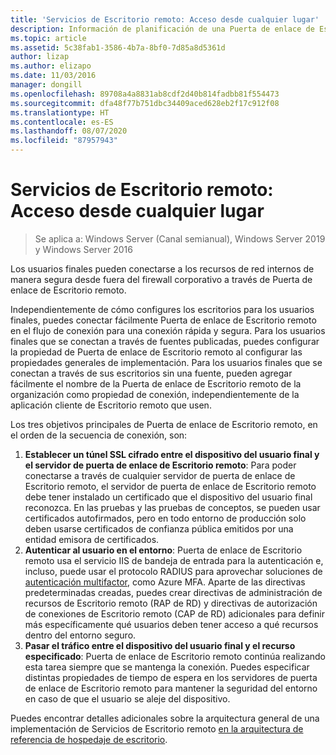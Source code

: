 ```yaml
---
title: 'Servicios de Escritorio remoto: Acceso desde cualquier lugar'
description: Información de planificación de una Puerta de enlace de Escritorio remoto
ms.topic: article
ms.assetid: 5c38fab1-3586-4b7a-8bf0-7d85a8d5361d
author: lizap
ms.author: elizapo
ms.date: 11/03/2016
manager: dongill
ms.openlocfilehash: 89708a4a8831ab8cdf2d40b814fadbb81f554473
ms.sourcegitcommit: dfa48f77b751dbc34409aced628eb2f17c912f08
ms.translationtype: HT
ms.contentlocale: es-ES
ms.lasthandoff: 08/07/2020
ms.locfileid: "87957943"
---
```

# <a name="remote-desktop-services---access-from-anywhere"></a>Servicios de Escritorio remoto: Acceso desde cualquier lugar

>Se aplica a: Windows Server (Canal semianual), Windows Server 2019 y Windows Server 2016

Los usuarios finales pueden conectarse a los recursos de red internos de manera segura desde fuera del firewall corporativo a través de Puerta de enlace de Escritorio remoto.

Independientemente de cómo configures los escritorios para los usuarios finales, puedes conectar fácilmente Puerta de enlace de Escritorio remoto en el flujo de conexión para una conexión rápida y segura. Para los usuarios finales que se conectan a través de fuentes publicadas, puedes configurar la propiedad de Puerta de enlace de Escritorio remoto al configurar las propiedades generales de implementación. Para los usuarios finales que se conectan a través de sus escritorios sin una fuente, pueden agregar fácilmente el nombre de la Puerta de enlace de Escritorio remoto de la organización como propiedad de conexión, independientemente de la aplicación cliente de Escritorio remoto que usen.

Los tres objetivos principales de Puerta de enlace de Escritorio remoto, en el orden de la secuencia de conexión, son:
1. **Establecer un túnel SSL cifrado entre el dispositivo del usuario final y el servidor de puerta de enlace de Escritorio remoto**: Para poder conectarse a través de cualquier servidor de puerta de enlace de Escritorio remoto, el servidor de puerta de enlace de Escritorio remoto debe tener instalado un certificado que el dispositivo del usuario final reconozca. En las pruebas y las pruebas de conceptos, se pueden usar certificados autofirmados, pero en todo entorno de producción solo deben usarse certificados de confianza pública emitidos por una entidad emisora de certificados.
2. **Autenticar al usuario en el entorno**: Puerta de enlace de Escritorio remoto usa el servicio IIS de bandeja de entrada para la autenticación e, incluso, puede usar el protocolo RADIUS para aprovechar soluciones de [autenticación multifactor](rds-plan-mfa.md), como Azure MFA. Aparte de las directivas predeterminadas creadas, puedes crear directivas de administración de recursos de Escritorio remoto (RAP de RD) y directivas de autorización de conexiones de Escritorio remoto (CAP de RD) adicionales para definir más específicamente qué usuarios deben tener acceso a qué recursos dentro del entorno seguro.
3. **Pasar el tráfico entre el dispositivo del usuario final y el recurso especificado**: Puerta de enlace de Escritorio remoto continúa realizando esta tarea siempre que se mantenga la conexión. Puedes especificar distintas propiedades de tiempo de espera en los servidores de puerta de enlace de Escritorio remoto para mantener la seguridad del entorno en caso de que el usuario se aleje del dispositivo.

Puedes encontrar detalles adicionales sobre la arquitectura general de una implementación de Servicios de Escritorio remoto [en la arquitectura de referencia de hospedaje de escritorio](desktop-hosting-reference-architecture.md).